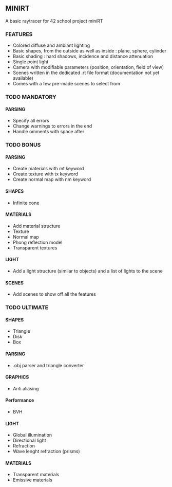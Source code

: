 ## MINIRT

A basic raytracer for 42 school project miniRT

### FEATURES

- Colored diffuse and ambiant lighting
- Basic shapes, from the outside as well as inside : plane, sphere, cylinder
- Basic shading : hard shadows, incidence and distance attenuation
- Single point light
- Camera with modifiable parameters (position, orientation, field of view)
- Scenes written in the dedicated .rt file format (documentation not yet available)
- Comes with a few pre-made scenes to select from

### TODO MANDATORY

#### PARSING
- Specify all errors
- Change warnings to errors in the end
- Handle omments with space after

### TODO BONUS

#### PARSING
- Create materials with mt keyword
- Create texture with tx keyword
- Create normal map with nm keyword

#### SHAPES
- Infinite cone

#### MATERIALS
- Add material structure
- Texture
- Normal map
- Phong reflection model
- Transparent textures

#### LIGHT
- Add a light structure (similar to objects) and a list of lights to the scene

#### SCENES
- Add scenes to show off all the features

### TODO ULTIMATE

#### SHAPES
- Triangle
- Disk
- Box

#### PARSING
- .obj parser and triangle converter

#### GRAPHICS
- Anti aliasing

#### Performance
- BVH

#### LIGHT
- Global illumination
- Directional light
- Refraction
- Wave lenght refraction (prisms)

#### MATERIALS
- Transparent materials
- Emissive materials
